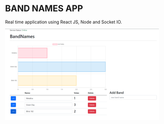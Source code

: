 # BAND NAMES APP

Real time application using React JS, Node and Socket IO.

![APP](BandNamesApp.PNG)

